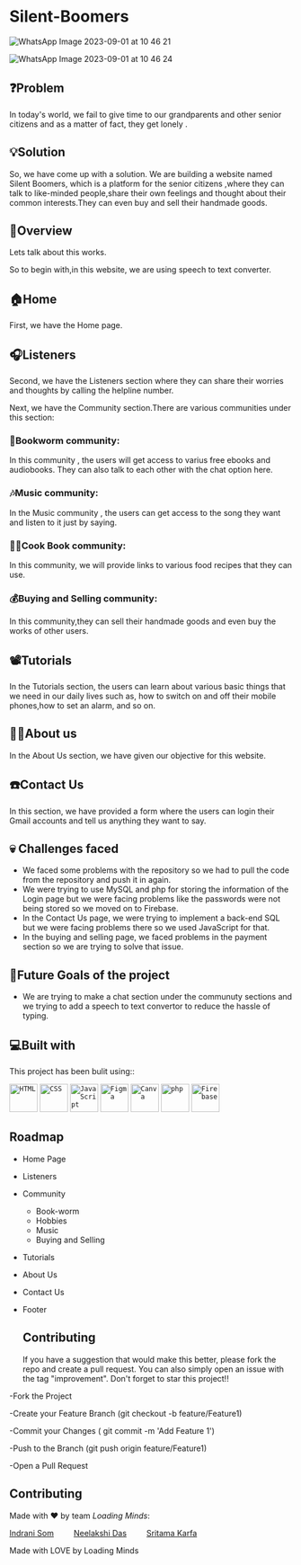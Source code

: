 # Silent-Boomers
![WhatsApp Image 2023-09-01 at 10 46 21](https://github.com/IndraniSom/Silent-Boomers/assets/141947844/d2fa88c2-d0b1-412b-ab5f-188cf029956e)

 ![WhatsApp Image 2023-09-01 at 10 46 24](https://github.com/IndraniSom/Silent-Boomers/assets/141947844/0b9c1c41-9d24-4eff-97a3-620ff450113d)


## ❓Problem
In today's world, we fail to give time to our grandparents and other senior citizens and as a matter of fact, they get lonely .

## 💡Solution
So, we have come up with a solution. We are building a website named Silent Boomers, which is a platform for the senior citizens ,where they can talk to like-minded people,share their own feelings and thought about their common interests.They can even buy and sell their handmade goods.

## 🙌Overview
Lets talk about this works.

So to begin with,in this website, we are using speech to text converter.
## 🏠Home
First, we have the Home page.
## 🎧Listeners
Second, we have the Listeners section where they can share their worries and thoughts by calling the helpline number.

Next, we have the Community section.There are various communities under this section: 
### 📖Bookworm community:
In this community , the users will get access to varius free ebooks and audiobooks. They can also talk to each other with the chat option here.
### 🎶Music community:
In the Music community , the users can get access to the song they want and listen to it just by saying.
### 👩‍🍳Cook Book community:
In this community, we will provide links to various food recipes that they can use.
### 💰Buying and Selling community:
In this community,they can sell their handmade goods and even buy the works of other users.

## 📽️Tutorials

In the Tutorials section, the users can learn about various basic things that we need in our daily  lives such as, how to switch on and off their mobile phones,how to set an alarm, and so on.

## 👩‍💻About us
In the About Us section, we have given our objective for this website.
## ☎️Contact Us
In this section, we have provided a form where the users can login their Gmail accounts and tell us anything they want to say.

## 💀 Challenges faced
- We faced some problems with the repository so we had to pull the code from the repository and push it in again. 
- We were trying to use MySQL and php  for storing the information of the Login page but we were facing problems like the passwords were not being stored so we moved on to Firebase.
- In the Contact Us page, we were trying to implement a back-end SQL but we were facing problems there so we used JavaScript for that.
- In the buying and selling page, we faced problems in the payment section so we are trying to solve that issue.

## 🎯Future Goals of the project


- We are trying to make a chat section under the communuty sections and we trying to add a speech to text convertor to reduce the hassle of typing.


## 💻Built with
This project has been bulit using:: 

<div align="left">
	<code><img width="50" src="https://user-images.githubusercontent.com/25181517/192158954-f88b5814-d510-4564-b285-dff7d6400dad.png" alt="HTML" title="HTML"/></code>
	<code><img width="50" src="https://user-images.githubusercontent.com/25181517/183898674-75a4a1b1-f960-4ea9-abcb-637170a00a75.png" alt="CSS" title="CSS"/></code>
	<code><img width="50" src="https://user-images.githubusercontent.com/25181517/117447155-6a868a00-af3d-11eb-9cfe-245df15c9f3f.png" alt="JavaScript" title="JavaScript"/></code>
	<code><img width="50" src="https://user-images.githubusercontent.com/25181517/189715289-df3ee512-6eca-463f-a0f4-c10d94a06b2f.png" alt="Figma" title="Figma"/></code>
	<code><img width="50" src="https://github.com/marwin1991/profile-technology-icons/assets/136815194/02494c7c-de6a-43a6-9293-6369696842ed" alt="Canva" title="Canva"/></code>
	<code><img width="50" src="https://user-images.githubusercontent.com/25181517/183570228-6a040b9f-3ddf-47a2-a201-743121dac664.png" alt="php" title="php"/></code>
	<code><img width="50" src="https://user-images.githubusercontent.com/25181517/189716855-2c69ca7a-5149-4647-936d-780610911353.png" alt="Firebase" title="Firebase"/></code>
</div>


## Roadmap

- Home Page

- Listeners

- Community
    - Book-worm
    - Hobbies
    - Music
    - Buying and Selling

- Tutorials

- About Us

- Contact Us

- Footer
  ## Contributing
  If you have a suggestion that would make this better, please fork the repo and create a pull request. You can also simply open an issue with the tag "improvement". Don't forget to star this project!!

-Fork the Project

-Create your Feature Branch (git checkout -b feature/Feature1)

-Commit your Changes ( git commit -m 'Add Feature 1')

-Push to the Branch (git push origin feature/Feature1)

-Open a Pull Request



## Contributing

Made with ❤️ by team <em>Loading Minds</em>:

 [Indrani Som](https://github.com/IndraniSom)&nbsp;&nbsp;&nbsp;&nbsp;&nbsp;&nbsp;&nbsp;&nbsp;&nbsp;[Neelakshi Das](https://github.com/bluecoder2003)&nbsp;&nbsp;&nbsp;&nbsp;&nbsp;&nbsp;&nbsp;&nbsp;&nbsp;[Sritama Karfa](https://github.com/valentra )&nbsp;&nbsp;&nbsp;&nbsp;&nbsp;&nbsp;&nbsp;&nbsp;&nbsp; 
<!--[![IndraniSom GitHub stats](https://github-readme-stats.vercel.app/api?username=IndraniSom&show_icons=true&theme=radical)](https://github.com/IndraniSom/github-readme-stats)
<!-- Add a header or introductory text here -->

<!--[![bluecoder2003 GitHub stats](https://github-readme-stats.vercel.app/api?username=bluecoder2003&show_icons=true&theme=radical)](https://github.com/anuraghazra/github-readme-stats)
<!-- Add a header or introductory text here -->

<!--[![Sritama's GitHub stats](https://github-readme-stats.vercel.app/api?username=valentra&show_icons=true&theme=radical)](https://github.com/valentra/github-readme-stats)
<!-- Add a header or introductory text here -->

Made with LOVE by Loading Minds



